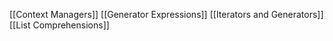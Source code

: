 
[[Context Managers]]
[[Generator Expressions]]
[[Iterators and Generators]]
[[List Comprehensions]]